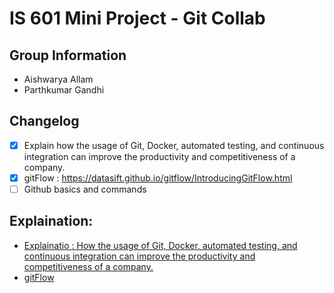 # IS 601 Mini Project - Git Collab

## Group Information
* Aishwarya Allam
* Parthkumar Gandhi

## Changelog
- [X] Explain how the usage of Git, Docker, automated testing, and continuous integration can improve the productivity and competitiveness of a company.
- [X] gitFlow : https://datasift.github.io/gitflow/IntroducingGitFlow.html
- [ ] Github basics and commands

## Explaination:
* [Explainatio : How the usage of Git, Docker, automated testing, and continuous integration can improve the productivity and competitiveness of a company.](Git%20Docker%20Automated%20testing%20Continuous%20integration.md)
* [gitFlow](gitFlow.md)